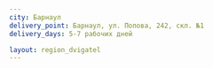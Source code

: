 ```yaml
---
city: Барнаул
delivery_point: Барнаул, ул. Попова, 242, скл. №1
delivery_days: 5-7 рабочих дней

layout: region_dvigatel
---
```

